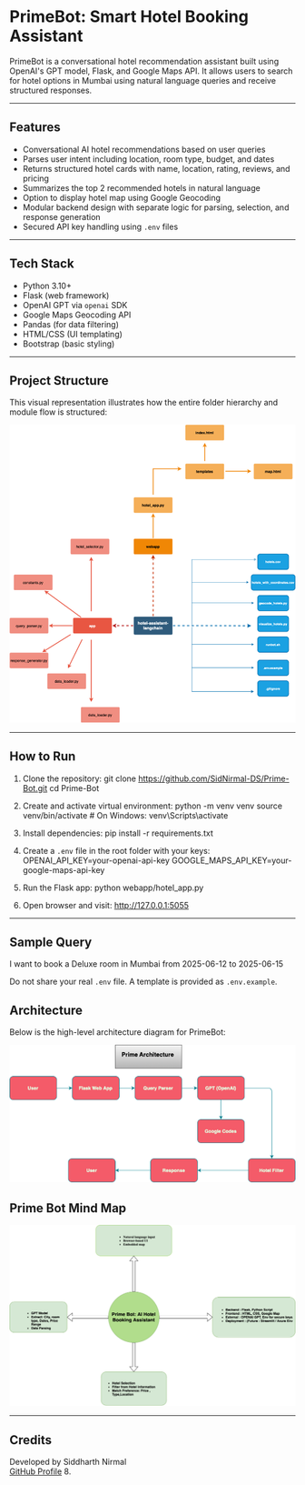 # PrimeBot: Smart Hotel Booking Assistant

PrimeBot is a conversational hotel recommendation assistant built using OpenAI's GPT model, Flask, and Google Maps API. It allows users to search for hotel options in Mumbai using natural language queries and receive structured responses.

---

## Features

- Conversational AI hotel recommendations based on user queries
- Parses user intent including location, room type, budget, and dates
- Returns structured hotel cards with name, location, rating, reviews, and pricing
- Summarizes the top 2 recommended hotels in natural language
- Option to display hotel map using Google Geocoding
- Modular backend design with separate logic for parsing, selection, and response generation
- Secured API key handling using `.env` files

---

## Tech Stack

- Python 3.10+
- Flask (web framework)
- OpenAI GPT via `openai` SDK
- Google Maps Geocoding API
- Pandas (for data filtering)
- HTML/CSS (UI templating)
- Bootstrap (basic styling)

---

## Project Structure

This visual representation illustrates how the entire folder hierarchy and module flow is structured:

![Folder Structure](Visual_Layout1.png)


---

## How to Run

1. Clone the repository:
git clone https://github.com/SidNirmal-DS/Prime-Bot.git
cd Prime-Bot

2. Create and activate virtual environment:
python -m venv venv
source venv/bin/activate   # On Windows: venv\Scripts\activate

3. Install dependencies:
pip install -r requirements.txt

4. Create a `.env` file in the root folder with your keys:
OPENAI_API_KEY=your-openai-api-key
GOOGLE_MAPS_API_KEY=your-google-maps-api-key

5. Run the Flask app:
python webapp/hotel_app.py

6. Open browser and visit:
http://127.0.0.1:5055

---

## Sample Query
I want to book a Deluxe room in Mumbai from 2025-06-12 to 2025-06-15

Do not share your real `.env` file. A template is provided as `.env.example`.

## Architecture

Below is the high-level architecture diagram for PrimeBot:

![Architecture Diagram](prime_architecture.png)

## Prime Bot Mind Map
![PrimeBot Map](https://raw.githubusercontent.com/SidNirmal-DS/Prime-Bot/main/primebot_mapping.png)


---
## Credits

Developed by Siddharth Nirmal  
[GitHub Profile](https://github.com/SidNirmal-DS)
8. 

